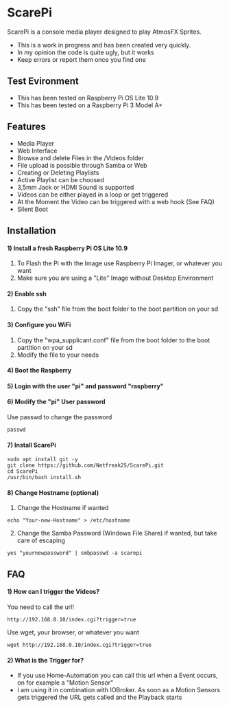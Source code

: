 # ScarePi
ScarePi is a console media player designed to play AtmosFX Sprites.

- This is a work in progress and has been created very quickly.
- In my opinion the code is quite ugly, but it works
- Keep errors or report them once you find one

## Test Evironment
- This has been tested on Raspberry Pi OS Lite 10.9
- This has been tested on a Raspberry Pi 3 Model A+

## Features
- Media Player
- Web Interface
- Browse and delete Files in the /Videos folder 
- File upload is possible through Samba or Web
- Creating or Deleting Playlists
- Active Playlist can be choosed
- 3,5mm Jack or HDMI Sound is supported
- Videos can be either played in a loop or get triggered
- At the Moment the Video can be triggered with a web hook (See FAQ)
- Silent Boot 
 


## Installation
#### 1) Install a fresh Raspberry Pi OS Lite 10.9
1) To Flash the Pi with the Image use Raspberry Pi Imager, or whatever you want
2) Make sure you are using a "Lite" Image without Desktop Environment
#### 2) Enable ssh
1) Copy the "ssh" file from the boot folder to the boot partition on your sd
#### 3) Configure you WiFi
1) Copy the "wpa_supplicant.conf" file from the boot folder to the boot partition on your sd
2) Modify the file to your needs
#### 4) Boot the Raspberry
#### 5) Login with the user "pi" and password "raspberry"
#### 6) Modify the "pi" User password
Use passwd to change the password
```
passwd
```
#### 7) Install ScarePi
```
sudo apt install git -y
git clone https://github.com/Netfreak25/ScarePi.git
cd ScarePi
/usr/bin/bash install.sh
```
#### 8) Change Hostname (optional)
1) Change the Hostname if wanted
```
echo "Your-new-Hostname" > /etc/hostname
```
2) Change the Samba Password (Windows File Share) if wanted, but take care of escaping 
```
yes "yournewpassword" | smbpasswd -a scarepi
```

## FAQ
#### 1) How can I trigger the Videos?
You need to call the url!
```
http://192.168.0.10/index.cgi?trigger=true
```
Use wget, your browser, or whatever you want
```
wget http://192.168.0.10/index.cgi?trigger=true
```
#### 2) What is the Trigger for?
- If you use Home-Automation you can call this url when a Event occurs, on for example a "Motion Sensor"
- I am using it in combination with IOBroker. As soon as a Motion Sensors gets triggered the URL gets called and the Playback starts
